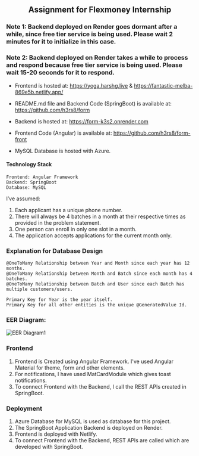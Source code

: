 ## <p align="center"><strong>Assignment for Flexmoney Internship</strong></p>

### Note 1: Backend deployed on Render goes dormant after a while, since free tier service is being used. Please wait 2 minutes for it to initialize in this case.
### Note 2: Backend deployed on Render takes a while to process and respond because free tier service is being used. Please wait 15-20 seconds for it to respond.


* Frontend is hosted at: https://yoga.harshg.live & https://fantastic-melba-869e5b.netlify.app/ 

* README.md file and Backend Code (SpringBoot) is available at: https://github.com/h3rs8/form

* Backend is hosted at: https://form-k3s2.onrender.com

* Frontend Code (Angular) is available at: https://github.com/h3rs8/form-front

* MySQL Database is hosted with Azure.

#### Technology Stack
    Frontend: Angular Framework
    Backend: SpringBoot
    Database: MySQL
  
I’ve assumed:
1. Each applicant has a unique phone number.
2. There will always be 4 batches in a month at their respective times as provided in the problem statement.
3. One person can enroll in only one slot in a month.
4. The application accepts applications for the current month only.


### Explanation for Database Design 
    @OneToMany Relationship between Year and Month since each year has 12 months.
    @OneToMany Relationship between Month and Batch since each month has 4 batches.
    @OneToMany Relationship between Batch and User since each Batch has multiple customers/users.

    Primary Key for Year is the year itself.
    Primary Key for all other entities is the unique @GeneratedValue Id.
    
   

### EER Diagram: 


![EER Diagram1](https://github.com/h3rs8/form/assets/77108746/d1e3d033-1315-4957-8eb1-e3a72181fcff)



### Frontend
1. Frontend is Created using Angular Framework. I've used Angular Material for theme, form and other elements.
2. For notifications, I have used MatCardModule which gives toast notifications.
3. To connect Frontend with the Backend, I call the REST APIs created in SpringBoot.

### Deployment
1. Azure Database for MySQL is used as database for this project.
2. The SpringBoot Application Backend is deployed on Render.
3. Frontend is deployed with Netlify.
4. To connect Frontend with the Backend, REST APIs are called which are developed with SpringBoot.
